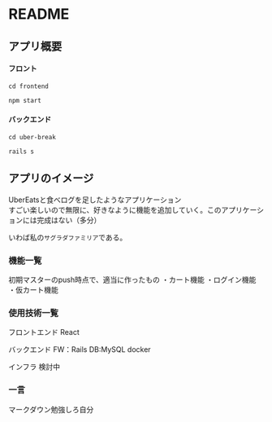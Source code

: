 # README

## アプリ概要  
#### フロント
```
cd frontend
```

```
npm start
```

#### バックエンド
```
cd uber-break
```

```
rails s
```

## アプリのイメージ
UberEatsと食べログを足したようなアプリケーション  
すごい楽しいので無限に、好きなように機能を追加していく。このアプリケーションには完成はない（多分）  

いわば私の`サグラダファミリア`である。

### 機能一覧
初期マスターのpush時点で、適当に作ったもの
・カート機能
・ログイン機能
・仮カート機能


### 使用技術一覧
フロントエンド
React

バックエンド
FW：Rails
DB:MySQL
docker

インフラ
検討中


### 一言
マークダウン勉強しろ自分
